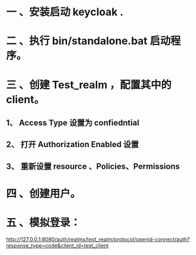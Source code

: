# 一 、安装启动 keycloak .
# 二 、执行 bin/standalone.bat 启动程序。
# 三 、创建 Test_realm ，配置其中的client。
## 1、  Access Type 设置为 confiedntial
## 2、  打开 Authorization Enabled 设置
## 3、  重新设置 resource 、Policies、Permissions
# 四 、创建用户。
# 五 、模拟登录：
http://127.0.0.1:8080/auth/realms/test_realm/protocol/openid-connect/auth?response_type=code&client_id=test_client
